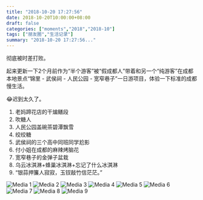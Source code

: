 ```yaml
---
title: "2018-10-20 17:27:56"
date: 2018-10-20T10:00:00+08:00
draft: false
categories: ["moments","2018","2018-10"]
tags: ["朋友圈","生活记录"]
summary: "2018-10-20 17:27:56..."
---
```


彻底被时差打败。

起来更新一下2个月前作为“半个游客”被“假成都人”带着和另一个“纯游客”在成都本地景点“锦里 - 武侯祠 - 人民公园 - 宽窄巷子”一日游项目，体验一下标准的成都慢生活。

😂迟到太久了。

1. 老妈蹄花店的干煸鳝段 
2. 吹糖人 
3. 人民公园盖碗茶碧潭飘雪
4. 绞绞糖
5. 武侯祠的三个高中同班同学尬影
6. 付小姐在成都的麻辣烤脑花
7. 宽窄巷子的金弹子盆栽
8. 乌云冰淇淋+蜂巢冰淇淋+忘记了什么冰淇淋
9. “银蒜押簾人寂寂，玉钗敲竹信茫茫。”

![Media 1](/Moments/photos/2018-10-20/201810201727560.jpg)
![Media 2](/Moments/photos/2018-10-20/201810201727561.jpg)
![Media 3](/Moments/photos/2018-10-20/201810201727562.jpg)
![Media 4](/Moments/photos/2018-10-20/201810201727563.jpg)
![Media 5](/Moments/photos/2018-10-20/201810201727564.jpg)
![Media 6](/Moments/photos/2018-10-20/201810201727565.jpg)
![Media 7](/Moments/photos/2018-10-20/201810201727566.jpg)
![Media 8](/Moments/photos/2018-10-20/201810201727567.jpg)
![Media 9](/Moments/photos/2018-10-20/201810201727568.jpg)

